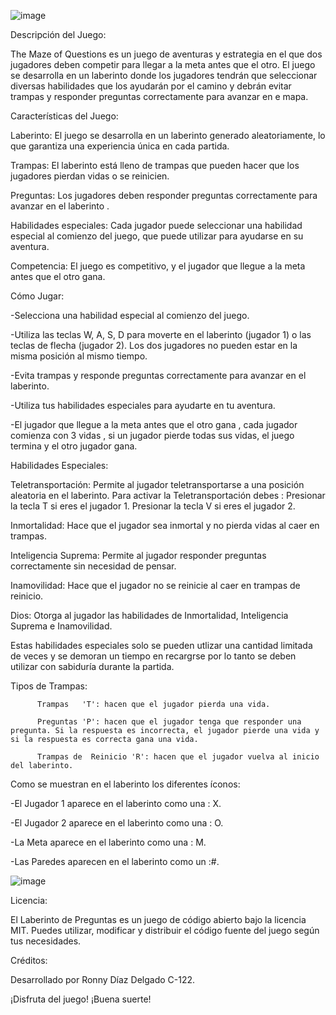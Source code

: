 ![image](https://github.com/user-attachments/assets/42975d71-e588-46e6-859f-238c271551bf)

Descripción del Juego:

The Maze of Questions es un juego de aventuras y estrategia en el que dos jugadores deben competir para llegar a la meta antes que el otro. El juego se desarrolla en un laberinto donde los jugadores tendrán que seleccionar diversas habilidades que los ayudarán por el camino y debrán evitar trampas y responder preguntas correctamente para avanzar en e mapa.


Características del Juego:

Laberinto: El juego se desarrolla en un laberinto generado aleatoriamente, lo que garantiza una experiencia única en cada partida.

Trampas: El laberinto está lleno de trampas que pueden hacer que los jugadores pierdan vidas o se reinicien. 

Preguntas: Los jugadores deben responder preguntas correctamente para avanzar en el laberinto .

Habilidades especiales: Cada jugador puede seleccionar una habilidad especial al comienzo del juego, que puede utilizar para ayudarse en su aventura.

Competencia: El juego es competitivo, y el jugador que llegue a la meta antes que el otro gana.


Cómo Jugar:

-Selecciona una habilidad especial al comienzo del juego. 

-Utiliza las teclas W, A, S, D para moverte en el laberinto (jugador 1) o las teclas de flecha (jugador 2). Los dos jugadores no pueden estar en la misma posición al mismo tiempo.

-Evita trampas y responde preguntas correctamente para avanzar en el laberinto.

-Utiliza tus habilidades especiales para ayudarte en tu aventura.

-El jugador que llegue a la meta antes que el otro gana , cada jugador comienza con 3 vidas , si un jugador pierde todas sus vidas, el juego termina y el otro jugador gana.


Habilidades Especiales:

Teletransportación: Permite al jugador teletransportarse a una posición aleatoria en el laberinto. 
Para activar la Teletransportación  debes :
          Presionar la tecla T si eres el jugador 1.
          Presionar la tecla V si eres el jugador 2.
          
Inmortalidad: Hace que el jugador sea inmortal y no pierda vidas al caer en trampas.

Inteligencia Suprema: Permite al jugador responder preguntas correctamente sin necesidad de pensar. 

Inamovilidad: Hace que el jugador no se reinicie al caer en trampas de reinicio.

Dios: Otorga al jugador las habilidades de Inmortalidad, Inteligencia Suprema e Inamovilidad.

Estas habilidades especiales solo se pueden utlizar una  cantidad limitada de veces y se demoran un tiempo en recargrse por lo tanto se deben utilizar con sabiduría durante la partida.


 Tipos de Trampas:

          Trampas   'T': hacen que el jugador pierda una vida.

          Preguntas 'P': hacen que el jugador tenga que responder una pregunta. Si la respuesta es incorrecta, el jugador pierde una vida y si la respuesta es correcta gana una vida.
          
          Trampas de  Reinicio 'R': hacen que el jugador vuelva al inicio del laberinto.

          
Como se muestran en el laberinto los diferentes íconos:

-El Jugador 1  aparece en el laberinto como una : X.

-El Jugador 2  aparece en el laberinto como una : O.

-La Meta aparece en el laberinto como una : M.

-Las Paredes aparecen en el laberinto como un :#.

![image](https://github.com/user-attachments/assets/546a4c13-31c5-4ad4-9641-34c49adde254)

           
Licencia:

El Laberinto de Preguntas es un juego de código abierto bajo la licencia MIT. Puedes utilizar, modificar y distribuir el código fuente del juego según tus necesidades.

Créditos:

Desarrollado por Ronny Díaz Delgado C-122.

¡Disfruta del juego!
¡Buena suerte!

